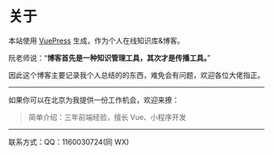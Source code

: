 # 关于

本站使用 [VuePress](https://vuepress.vuejs.org/) 生成，作为个人在线知识库&博客。

阮老师说：“**博客首先是一种知识管理工具，其次才是传播工具。**”

因此这个博客主要记录我个人总结的的东西，难免会有问题，欢迎各位大佬指正。

---

如果你可以在北京为我提供一份工作机会，欢迎来撩：

> 简单介绍：三年前端经验，擅长 Vue、小程序开发

---

联系方式：QQ：1160030724(同 WX)
